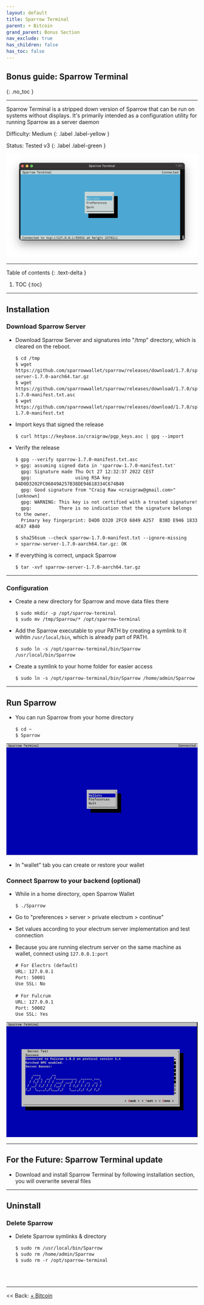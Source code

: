 ```yaml
---
layout: default
title: Sparrow Terminal
parent: + Bitcoin
grand_parent: Bonus Section
nav_exclude: true
has_children: false
has_toc: false
---
```


## Bonus guide: Sparrow Terminal
{: .no_toc }

---

Sparrow Terminal is a stripped down version of Sparrow that can be run on systems without displays. It's primarily intended as a configuration utility for running Sparrow as a server daemon

Difficulty: Medium 
{: .label .label-yellow }

Status: Tested v3 
{: .label .label-green }

![Sparrow_Terminal-logo](../../../images/sparrow-terminal-logo.jpg)

---

Table of contents
{: .text-delta }

1. TOC
{:toc}

---

## Installation

### Download Sparrow Server

* Download Sparrow Server and signatures into "/tmp" directory, which is cleared on the reboot.

  ```
  $ cd /tmp
  $ wget https://github.com/sparrowwallet/sparrow/releases/download/1.7.0/sparrow-server-1.7.0-aarch64.tar.gz
  $ wget https://github.com/sparrowwallet/sparrow/releases/download/1.7.0/sparrow-1.7.0-manifest.txt.asc
  $ wget https://github.com/sparrowwallet/sparrow/releases/download/1.7.0/sparrow-1.7.0-manifest.txt
  ```
  
* Import keys that signed the release 

  ```
  $ curl https://keybase.io/craigraw/pgp_keys.asc | gpg --import
  ```
  
* Verify the release
  
  ```
  $ gpg --verify sparrow-1.7.0-manifest.txt.asc
  > gpg: assuming signed data in 'sparrow-1.7.0-manifest.txt'
    gpg: Signature made Thu Oct 27 12:32:37 2022 CEST
    gpg:                using RSA key D4D0D3202FC06849A257B38DE94618334C674B40
    gpg: Good signature from "Craig Raw <craigraw@gmail.com>" [unknown]
    gpg: WARNING: This key is not certified with a trusted signature!
    gpg:          There is no indication that the signature belongs to the owner.
    Primary key fingerprint: D4D0 D320 2FC0 6849 A257  B38D E946 1833 4C67 4B40
  ```
  
  ```
  $ sha256sum --check sparrow-1.7.0-manifest.txt --ignore-missing
  > sparrow-server-1.7.0-aarch64.tar.gz: OK
  ```

* If everything is correct, unpack Sparrow 

  ```
  $ tar -xvf sparrow-server-1.7.0-aarch64.tar.gz
  ```
  
---

### Configuration 

* Create a new directory for Sparrow and move data files there

  ```
  $ sudo mkdir -p /opt/sparrow-terminal
  $ sudo mv /tmp/Sparrow/* /opt/sparrow-terminal
  ```
 
* Add the Sparrow executable to your PATH by creating a symlink to it wihtin `/usr/local/bin`, which is already part of PATH.
 
  ``` 
  $ sudo ln -s /opt/sparrow-terminal/bin/Sparrow /usr/local/bin/Sparrow
  ```

* Create a symlink to your home folder for easier access 

  ``` 
  $ sudo ln -s /opt/sparrow-terminal/bin/Sparrow /home/admin/Sparrow
  ```
  
---
 
## Run Sparrow 

* You can run Sparrow from your home directory

  ```
  $ cd ~
  $ Sparrow
  ```
  
![Sparrow_Terminal](../../../images/sparrow-terminal.png)
  
* In "wallet" tab you can create or restore your wallet

### Connect Sparrow to your backend (optional)

* While in a home directory, open Sparrow Wallet

  ```
  $ ./Sparrow
  ```

* Go to "preferences > server > private electrum > continue"
* Set values according to your electrum server implementation and test connection
* Because you are running electrum server on the same machine as wallet, connect using `127.0.0.1:port`

  ```
  # For Electrs (default)
  URL: 127.0.0.1
  Port: 50001
  Use SSL: No
  
  # For Fulcrum
  URL: 127.0.0.1
  Port: 50002
  Use SSL: Yes
  ```
  
![Sparrow_Test](../../../images/sparrow-test.png)

---

## For the Future: Sparrow Terminal update

* Download and install Sparrow Terminal by following installation section, you will overwrite several files

---

## Uninstall 

### Delete Sparrow

* Delete Sparrow symlinks & directory

  ```
  $ sudo rm /usr/local/bin/Sparrow
  $ sudo rm /home/admin/Sparrow
  $ sudo rm -r /opt/sparrow-terminal
  ```
  
<br /><br />

---

<< Back: [+ Bitcoin](index.md)
